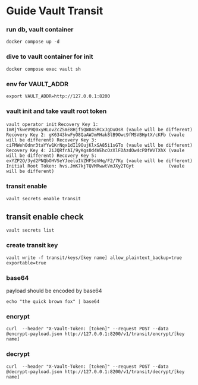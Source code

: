 # Guide Vault Transit

### run db, vault container
`
docker compose up -d
`

### dive to vault container for init
`
docker compose exec vault sh
`

### env for VAULT_ADDR
`
export VAULT_ADDR=http://127.0.0.1:8200
`

### vault init and take vault root token
`
vault operator init
`
`
Recovery Key 1: ImRjYkweV9Q0xyHLovZcZSmE8Hjf5QW84SRCxJgDuOsR (vaule will be different)
Recovery Key 2: gK6343kwFyO8QaAWJmMHak8lB9Owc9fMSVBHptX/cKFb (vaule will be different)
Recovery Key 3: ciFMWehOdnr3taYYw1KrNqx1dI19OujKlxSA85i1sGTo (vaule will be different)
Recovery Key 4: 2iJQRfrAI/9yKgs0d4WEhcOzXlFDAzdOw4cPDfWVTXhX (vaule will be different)
Recovery Key 5: exYZP2O/3yd2PNQbOHVSeYJeeluIVZHFSeVHq/F2/7Ky (vaule will be different)
Initial Root Token: hvs.JmK7kjTQVMRwwtVmJXy2TGyt             (vaule will be different)
`
### transit enable
`
vault secrets enable transit
`
## transit enable check
`
vault secrets list
`
### create transit key
`
vault write -f transit/keys/[key name] allow_plaintext_backup=true exportable=true
`

### base64
payload should be encoded by base64

`
echo "the quick brown fox" | base64
`

### encrypt
`
curl 
    --header "X-Vault-Token: [token]"
    --request POST
    --data @encrypt-payload.json
    http://127.0.0.1:8200/v1/transit/encrypt/[key name]
`

### decrypt
`
curl 
    --header "X-Vault-Token: [token]"
    --request POST
    --data @decrypt-payload.json
    http://127.0.0.1:8200/v1/transit/decrypt/[key name]
`
